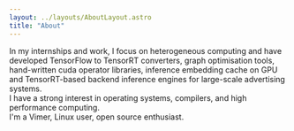 ```yaml
---
layout: ../layouts/AboutLayout.astro
title: "About"
---
```


In my internships and work, I focus on heterogeneous computing and have developed TensorFlow to TensorRT converters, graph optimisation tools, hand-written cuda operator libraries, inference embedding cache on GPU and TensorRT-based backend inference engines for large-scale advertising systems.  
I have a strong interest in operating systems, compilers, and high performance computing.  
I'm a Vimer, Linux user, open source enthusiast.
